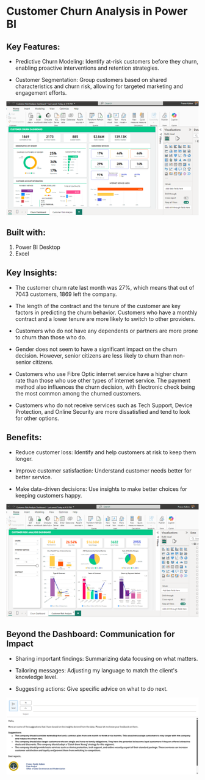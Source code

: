 # **Customer Churn Analysis in Power BI**

## **Key Features:**

- Predictive Churn Modeling: Identify at-risk customers before they churn, enabling proactive interventions and retention strategies.

- Customer Segmentation: Group customers based on shared characteristics and churn risk, allowing for targeted marketing and engagement efforts.

![Customer Churn Dashboard](https://github.com/pranavkallem/PowerBI_CustomerChurn/blob/main/Customer%20Churn%20Dashboard.png)

## **Built with:**

1. Power BI Desktop
2. Excel

## Key Insights:

- The customer churn rate last month was 27%, which means that out of 7043 customers, 1869 left the company.

- The length of the contract and the tenure of the customer are key factors in predicting the churn behavior. Customers who have a monthly contract and a lower tenure are more likely to switch to other providers.

- Customers who do not have any dependents or partners are more prone to churn than those who do.

- Gender does not seem to have a significant impact on the churn decision. However, senior citizens are less likely to churn than non-senior citizens.

- Customers who use Fibre Optic internet service have a higher churn rate than those who use other types of internet service. The payment method also influences the churn decision, with Electronic check being the most common among the churned customers.

- Customers who do not receive services such as Tech Support, Device Protection, and Online Security are more dissatisfied and tend to look for other options.

## **Benefits:**

- Reduce customer loss: Identify and help customers at risk to keep them longer.

- Improve customer satisfaction: Understand customer needs better for better service.

- Make data-driven decisions: Use insights to make better choices for keeping customers happy.

![Customer Risk Analysis](https://github.com/pranavkallem/PowerBI_CustomerChurn/blob/main/Customer%20Risk%20Analysis.png)

## **Beyond the Dashboard: Communication for Impact**

- Sharing important findings: Summarizing data focusing on what matters.

- Tailoring messages: Adjusting my language to match the client's knowledge level.

- Suggesting actions: Give specific advice on what to do next.

![Email](https://github.com/pranavkallem/PowerBI_CustomerChurn/blob/main/Email.PNG)


